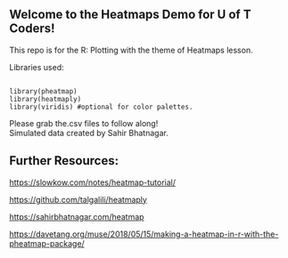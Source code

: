 ## Welcome to the Heatmaps Demo for U of T Coders!

This repo is for the R: Plotting with the theme of Heatmaps lesson.

Libraries used:

```{r }

library(pheatmap)
library(heatmaply)
library(viridis) #optional for color palettes.
```


Please grab the.csv files to follow along!      
Simulated data created by Sahir Bhatnagar.

## Further Resources:

https://slowkow.com/notes/heatmap-tutorial/

https://github.com/talgalili/heatmaply

https://sahirbhatnagar.com/heatmap

https://davetang.org/muse/2018/05/15/making-a-heatmap-in-r-with-the-pheatmap-package/
